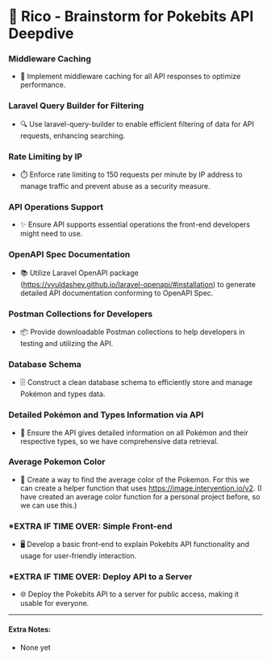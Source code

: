# 📝 Rico - Brainstorm for Pokebits API Deepdive

### Middleware Caching

-   🚀 Implement middleware caching for all API responses to optimize performance.

### Laravel Query Builder for Filtering

-   🔍 Use laravel-query-builder to enable efficient filtering of data for API requests, enhancing searching.

### Rate Limiting by IP

-   ⏱️ Enforce rate limiting to 150 requests per minute by IP address to manage traffic and prevent abuse as a security measure.

### API Operations Support

-   ✨ Ensure API supports essential operations the front-end developers might need to use.

### OpenAPI Spec Documentation

-   📚 Utilize Laravel OpenAPI package (https://vyuldashev.github.io/laravel-openapi/#installation) to generate detailed API documentation conforming to OpenAPI Spec.

### Postman Collections for Developers

-   📦 Provide downloadable Postman collections to help developers in testing and utilizing the API.

### Database Schema

-   🗄️ Construct a clean database schema to efficiently store and manage Pokémon and types data.

### Detailed Pokémon and Types Information via API

-   🐾 Ensure the API gives detailed information on all Pokémon and their respective types, so we have comprehensive data retrieval.

### Average Pokemon Color

-   🌈 Create a way to find the average color of the Pokemon. For this we can create a helper function that uses https://image.intervention.io/v2. (I have created an average color function for a personal project before, so we can use this.)

### \*EXTRA IF TIME OVER: Simple Front-end

-   🖥️ Develop a basic front-end to explain Pokebits API functionality and usage for user-friendly interaction.

### \*EXTRA IF TIME OVER: Deploy API to a Server

-   🌐 Deploy the Pokebits API to a server for public access, making it usable for everyone.

---

#### Extra Notes:

-   None yet
